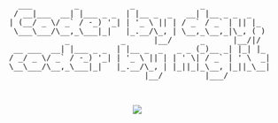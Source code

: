 <pre align="center" style="text-align: center;">



   ___         _           _              _              
  / __|___  __| |___ _ _  | |__ _  _   __| |__ _ _  _    
 | (__/ _ \/ _` / -_) '_| | '_ \ || | / _` / _` | || |_  
  \___\___/\__,_\___|_|   |_.__/\_, | \__,_\__,_|\_, ( ) 
             _           _      |__/      _      |__/|/  
  __ ___  __| |___ _ _  | |__ _  _   _ _ (_)__ _| |_| |_ 
 / _/ _ \/ _` / -_) '_| | '_ \ || | | ' \| / _` | ' \  _|
 \__\___/\__,_\___|_|   |_.__/\_, | |_||_|_\__, |_||_\__|
                              |__/         |___/         

      
</pre>
<p align="center"> <img src="https://github-readme-stats.vercel.app/api/top-langs/?username=nburnet1&layout=compact&langs_count=10&theme=transparent"/>

